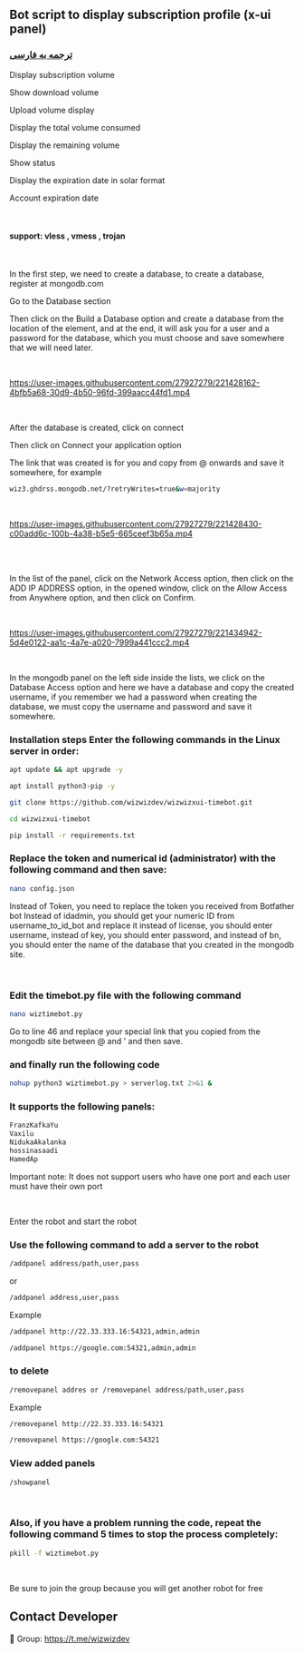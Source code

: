 ## Bot script to display subscription profile (x-ui panel)

### [ترجمه به فارسی](README-persian.md)




Display subscription volume

Show download volume

Upload volume display

Display the total volume consumed

Display the remaining volume

Show status

Display the expiration date in solar format

Account expiration date

<br>

#### support: vless , vmess , trojan

<br>

In the first step, we need to create a database, to create a database, register at mongodb.com

Go to the Database section

Then click on the Build a Database option and create a database from the location of the element, and at the end, it will ask you for a user and a password for the database, which you must choose and save somewhere that we will need later.

 
<br>

https://user-images.githubusercontent.com/27927279/221428162-4bfb5a68-30d9-4b50-96fd-399aacc44fd1.mp4

<br>

After the database is created, click on connect

Then click on Connect your application option

The link that was created is for you and copy from @ onwards and save it somewhere, for example
```sh
wiz3.ghdrss.mongodb.net/?retryWrites=true&w=majority
```

<br>

https://user-images.githubusercontent.com/27927279/221428430-c00add6c-100b-4a38-b5e5-665ceef3b65a.mp4

<br>

<br>

In the list of the panel, click on the Network Access option, then click on the ADD IP ADDRESS option, in the opened window, click on the Allow Access from Anywhere option, and then click on Confirm.

<br>

https://user-images.githubusercontent.com/27927279/221434942-5d4e0122-aa1c-4a7e-a020-7999a441ccc2.mp4

<br>


  In the mongodb panel on the left side inside the lists, we click on the Database Access option and here we have a database and copy the created username, if you remember we had a password when creating the database, we must copy the username and password and save it somewhere.
 

### Installation steps Enter the following commands in the Linux server in order:


```sh
apt update && apt upgrade -y
```
```sh
apt install python3-pip -y
```
```sh
git clone https://github.com/wizwizdev/wizwizxui-timebot.git
```
```sh
cd wizwizxui-timebot
```
```sh
pip install -r requirements.txt
```

### Replace the token and numerical id (administrator) with the following command and then save:

```sh
nano config.json
```

Instead of Token, you need to replace the token you received from Botfather bot
Instead of idadmin, you should get your numeric ID from username_to_id_bot and replace it
instead of license, you should enter username, instead of key, you should enter password, and instead of bn, you should enter the name of the database that you created in the mongodb site.

<br>

### Edit the timebot.py file with the following command

```sh
nano wiztimebot.py
```

Go to line 46 and replace your special link that you copied from the mongodb site between @ and ' and then save.


### and finally run the following code

```sh
nohup python3 wiztimebot.py > serverlog.txt 2>&1 &
```

### It supports the following panels:
```sh
FranzKafkaYu
Vaxilu
NidukaAkalanka
hossinasaadi
HamedAp
```
Important note: It does not support users who have one port and each user must have their own port

<br>

Enter the robot and start the robot


### Use the following command to add a server to the robot


```sh
/addpanel address/path,user,pass
```

or

```sh
/addpanel address,user,pass
```
Example
```sh
/addpanel http://22.33.333.16:54321,admin,admin
```
```sh
/addpanel https://google.com:54321,admin,admin
```

### to delete
```sh
/removepanel addres or /removepanel address/path,user,pass
```
Example
```sh
/removepanel http://22.33.333.16:54321
```
```sh
/removepanel https://google.com:54321
```

### View added panels
```sh
/showpanel
```

<br>

### Also, if you have a problem running the code, repeat the following command 5 times to stop the process completely:
```sh
pkill -f wiztimebot.py
```

<br>

Be sure to join the group because you will get another robot for free

## Contact Developer
💎 Group: https://t.me/wizwizdev
